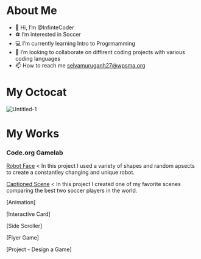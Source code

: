 # About Me
- 👋 Hi, I’m @InfinteCoder
- ⚽ I’m interested in Soccer
- 💻 I’m currently learning Intro to Progrmamming
- 💞️ I’m looking to collaborate on diffirent coding projects with various coding languages
- 📫 How to reach me selvamuruganh27@wpsma.org

# My Octocat 
![Untitled-1](https://github.com/InfinteCoder/InfinteCoder/assets/146842714/dbcab1f5-5e87-40de-955e-32f62037ca1a)
 
# My Works


### Code.org Gamelab 
[Robot Face](https://InfinteCoder.github.io/Robot/)
< In this project I used a variety of shapes and random apsects to create a constantley changing and unique robot.

 [Captioned Scene](https://studio.code.org/projects/gamelab/Ks5FD1ZQlD4RcKuJeGaDtz8XD3lw6vmfZbNJrYyGCzY)
 < In this project I created one of my favorite scenes comparing the best two soccer players in the world.

 [Animation]
>
[Interactive Card]
>
[Side Scroller]
>
[Flyer Game]
>
[Project - Design a Game]
>

